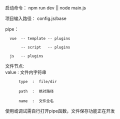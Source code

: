 启动命令：
npm run dev || node main.js

项目输入路径：
config.js/base

pipe：

      vue  -- template -- plugins

           -- script   -- plugins

      js   -- plugins

文件节点:  
          value :  文件内字符串

          type  :  file/dir
          
          path  :  绝对路径
          
          name  :  文件全名

使用或调试需自行打开pipe函数，文件保存功能正在开发
